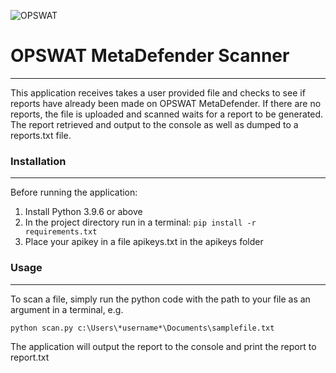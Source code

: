 ![OPSWAT](https://id.opswat.com/static/media/logo.8d40c232.svg)

# OPSWAT MetaDefender Scanner

---

This application receives takes a user provided file and checks to see if reports have already been made on OPSWAT MetaDefender. If there are no reports, the file is uploaded and scanned waits for a report to be generated. The report retrieved and output to the console as well as dumped to a reports.txt file.

### Installation

---

Before running the application:

1. Install Python 3.9.6 or above
2. In the project directory run in a terminal:
   `pip install -r requirements.txt`
3. Place your apikey in a file apikeys.txt in the apikeys folder

### Usage

---

To scan a file, simply run the python code with the path to your file as an argument in a terminal, e.g.

`python scan.py c:\Users\*username*\Documents\samplefile.txt`

The application will output the report to the console and print the report to report.txt
